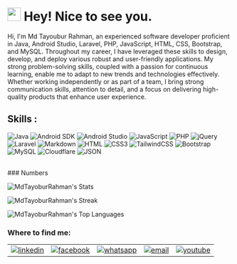 <h1><img src="https://emojis.slackmojis.com/emojis/images/1531849430/4246/blob-sunglasses.gif?1531849430" width="30"/> Hey! Nice to see you.</h1>

Hi, I'm Md Tayoubur Rahman, an experienced software developer proficient in Java, Android Studio, Laravel, PHP, JavaScript, HTML, CSS, Bootstrap, and MySQL. Throughout my career, I have leveraged these skills to design, develop, and deploy various robust and user-friendly applications. My strong problem-solving skills, coupled with a passion for continuous learning, enable me to adapt to new trends and technologies effectively. Whether working independently or as part of a team, I bring strong communication skills, attention to detail, and a focus on delivering high-quality products that enhance user experience.

## Skills :
![Java](https://img.shields.io/badge/Java-007396?style=flat-square&logo=java&logoColor=white)
![Android SDK](https://img.shields.io/badge/Android%20SDK-3DDC84?style=flat-square&logo=android&logoColor=white)
![Android Studio](https://img.shields.io/badge/Android%20Studio-3DDC84?style=flat-square&logo=android-studio&logoColor=white)
![JavaScript](https://img.shields.io/badge/JavaScript-F7DF1E?style=flat-square&logo=javascript&logoColor=black)
![PHP](https://img.shields.io/badge/PHP-777BB4?style=flat-square&logo=php&logoColor=white)
![jQuery](https://img.shields.io/badge/jQuery-0769AD?style=flat-square&logo=jquery&logoColor=white)
![Laravel](https://img.shields.io/badge/Laravel-FF2D20?style=flat-square&logo=laravel&logoColor=white)
![Markdown](https://img.shields.io/badge/Markdown-000000?style=flat-square&logo=markdown&logoColor=white)
![HTML](https://img.shields.io/badge/HTML5-E34F26?style=flat-square&logo=html5&logoColor=white)
![CSS3](https://img.shields.io/badge/CSS3-1572B6?style=flat-square&logo=css3&logoColor=white)
![TailwindCSS](https://img.shields.io/badge/Tailwind_CSS-38B2AC?style=flat-square&logo=tailwind-css&logoColor=white)
![Bootstrap](https://img.shields.io/badge/Bootstrap-563D7C?style=flat-square&logo=bootstrap&logoColor=white)
![MySQL](https://img.shields.io/badge/MySQL-005C84?style=flat-square&logo=mysql&logoColor=white)
![Cloudflare](https://img.shields.io/badge/Cloudflare-F38020?style=flat-square&logo=Cloudflare&logoColor=white)
![JSON](https://img.shields.io/badge/JSON-000000?style=flat-square&logo=json&logoColor=white)

</br>
### Numbers

![MdTayoburRahman's Stats](https://github-readme-stats.vercel.app/api?username=hasinhayder&theme=darcula&show_icons=true&hide_border=true&count_private=true)

![MdTayoburRahman's Streak](https://github-readme-streak-stats.herokuapp.com/?user=MdTayoburRahman&theme=darcula&hide_border=true)

![MdTayoburRahman's Top Languages](https://github-readme-stats.vercel.app/api/top-langs/?username=MdTayoburRahman&theme=darcula&show_icons=true&hide_border=true&layout=compact)

### Where to find me:
<table>
  <tr>
    <td align="center">
      <a href="https://linkedin.com/in/mdtayoburrahman" target="blank">
        <img src="https://img.icons8.com/color/48/000000/linkedin.png" alt="linkedin"/>
      </a>
    </td>
    <td align="center">
      <a href="https://www.facebook.com/MdTayoburRahmanKibrea" target="blank">
        <img src="https://img.icons8.com/color/48/000000/facebook.png" alt="facebook"/>
      </a>
    </td>
    <td align="center">
      <a href="https://wa.me/01717932348" target="blank">
        <img src="https://img.icons8.com/color/48/000000/whatsapp.png" alt="whatsapp"/>
      </a>
    </td>
    <td align="center">
      <a href="mailto:tayoburrahman119@gmail.com" target="blank">
        <img src="https://img.icons8.com/color/48/000000/gmail-new.png" alt="email"/>
      </a>
    </td>
    <td align="center">
      <a href="https://youtube.com/@codewithgolamkibrea" target="blank">
        <img src="https://img.icons8.com/color/48/000000/youtube-play.png" alt="youtube"/>
      </a>
    </td>
  </tr>
</table>

